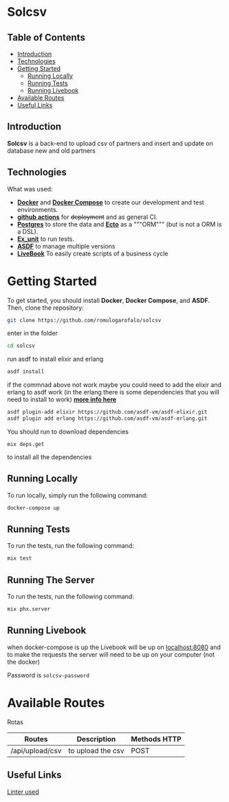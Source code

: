 # Solcsv

## Table of Contents
- [Introduction](#introduction)
- [Technologies](#Technologies)
- [Getting Started](#getting-started)
  - [Running Locally](#running-locally)
  - [Running Tests](#running-tests)
  - [Running Livebook](#running-livebook)
- [Available Routes](#available-routes)
- [Useful Links](#useful-links)  
  
## Introduction
**Solcsv** is a back-end to upload csv of partners and insert and update on database new and old partners

## Technologies
What was used:
- **[Docker](https://docs.docker.com)** and **[Docker Compose](https://docs.docker.com/compose/)** to create our development and test environments.
- **[github actions](https://github.com/features/actions)** for ~~deployment~~ and as general CI.
- **[Postgres](https://www.postgresql.org/)** to store the data and **[Ecto](https://hexdocs.pm/ecto/Ecto.html)** as a """ORM""" (but is not a ORM is a DSL).
- **[Ex_unit](https://hexdocs.pm/ex_unit/main/ExUnit.html)** to run tests.
- **[ASDF](https://asdf-vm.com/)** to manage multiple versions
- **[LiveBook](https://livebook.dev/)** To easily create scripts of a business cycle

# Getting Started
To get started, you should install **Docker**, **Docker Compose**, and **ASDF**.
Then, clone the repository:
```sh
git clone https://github.com/romulogarofalo/solcsv
```
enter in the folder
```sh
cd solcsv
```

run asdf to install elixir and erlang
```sh
asdf install
```

if the commnad above not work maybe you could need to add the elixir and erlang to asdf work (in the erlang there is some dependencies that you will need to install to work) **[more info here](https://github.com/asdf-vm/asdf-elixir)**
```sh
asdf plugin-add elixir https://github.com/asdf-vm/asdf-elixir.git
asdf plugin add erlang https://github.com/asdf-vm/asdf-erlang.git

```

You should run to download dependencies
```
mix deps.get
```
to install all the dependencies
## Running Locally
To run locally, simply run the following command:
```sh
docker-compose up
```
## Running Tests
To run the tests, run the following command:
```sh
mix test
```
## Running The Server
To run the tests, run the following command:
```sh
mix phx.server
```

## Running Livebook
when docker-compose is up the Livebook will be up on [localhost:8080](localhost:8080) and to make the requests the server will need to be up on your computer (not the docker)

Password is `solcsv-password`


# Available Routes

Rotas 

| Routes                  | Description                                  | Methods HTTP |
|------------------------|--------------------------------------------|--------------|
|/api/upload/csv              | to upload the csv              | POST         |


## Useful Links
[Linter used](https://hex.pm/packages/credo) <br>